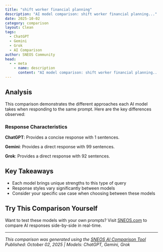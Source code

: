 ```yaml
---
title: "shift worker financial planning"
description: "AI model comparison: shift worker financial planning..."
date: 2025-10-02
category: comparison
layout: Clean
tags:
  - ChatGPT
  - Gemini
  - Grok
  - AI Comparison
author: SNEOS Community
head:
  - - meta
    - name: description
      content: "AI model comparison: shift worker financial planning..."
---
```


<ChatComparison
  title="shift worker financial planning"
  prompt="shift worker financial planning"
  :responses='{
    "ChatGPT": "Financial planning as a shift worker can be unique due to irregular hours, fluctuating income, and the potential for higher expenses related to unconventional schedules (e.g., childcare, transportation, etc.). Here are some tailored financial planning strategies for shift workers:\n\n### 1. **Budgeting Strategies**\n   - **Create a Flexible Budget**: Since income may vary, use a zero-based budget or a budgeting app that accommodates fluctuating income. Allocate funds for essentials first, and then non-essentials based on what&#39;s left.\n   - **Track Your Income**: Monitor your income closely, especially if you have overtime or bonuses that influence your monthly earnings.\n\n### 2. **Emergency Fund**\n   - **Build an Emergency Fund**: Aim to save three to six months’ worth of living expenses to prepare for income fluctuations or unexpected expenses, such as sudden changes in work schedules.\n\n### 3. **Savings and Investment**\n   - **Automate Savings**: Set up automatic transfers to savings accounts or retirement accounts whenever you receive a paycheck, especially during months with higher earnings.\n   - **Invest in a Retirement Account**: Consider options like a 401(k) or IRA. If your employer offers a matching contribution, aim to contribute enough to take full advantage of the match.\n\n### 4. **Debt Management**\n   - **Prioritize Debt Payments**: Focus on high-interest debt first. Consider consolidating debts if it reduces interest rates and monthly payments.\n   - **Use Windfalls Wisely**: If you receive bonuses or additional income, consider using a portion to pay down debt faster.\n\n### 5. **Expense Management**\n   - **Identify Irregular Expenses**: Plan for costs that don’t occur regularly (e.g., seasonal expenses, annual subscriptions).\n   - **Consider Shift Work-related Costs**: Account for additional expenses that may arise from working shifts, such as late-night transportation, meals during late shifts, etc. \n\n### 6. **Tax Considerations**\n   - **Understand Deductions**: Be aware of tax deductions you might be eligible for, especially if you incur additional work-related expenses.\n   - **Keep Detailed Records**: Maintain records of all work-related expenses, as they could be deductible when filing taxes.\n\n### 7. **Health and Well-being**\n   - **Plan for Healthcare**: Ensure you have health insurance coverage, and consider health savings accounts (HSAs) if they are offered through your employer.\n   - **Budget for Self-Care**: Allocate funds for physical and mental health. Shift work can be stressful; spending on exercise, hobbies, or relaxation is important for balanced living.\n\n### 8. **Long-term Planning**\n   - **Set Financial Goals**: Clearly define short-term and long-term financial goals, such as buying a home or saving for education. Adjust your budgeting and savings strategies based on these objectives.\n   - **Review and Adjust Regularly**: Life circumstances and financial situations change; regularly review and adjust your financial plan as needed.\n\n### 9. **Seek Professional Advice**\n   - If you&#39;re uncertain about effective financial strategies, consider consulting with a financial planner who understands the specific challenges of shift work.\n\n### 10. **Utilize Apps and Tools**\n   - Make use of financial management apps to help with budgeting, saving, and tracking expenses. These tools can help you manage your finances proactively.\n\n### Conclusion\nBeing a shift worker requires proactive financial planning due to the unique challenges of irregular income and lifestyle. By implementing these strategies, you can effectively manage your finances, create security, and work towards your financial goals.",
    "Gemini": "Financial planning for shift workers presents some unique challenges and opportunities. Here\u0027s a breakdown of key considerations and strategies:\n\n**I. Understanding the Challenges:**\n\n*   **Irregular Income:** Fluctuating paychecks due to overtime, penalty rates, and varying shifts make budgeting and saving difficult.\n*   **Healthcare Costs:** Shift work can negatively impact health, potentially leading to higher healthcare expenses.\n*   **Retirement Planning:** Irregular income can complicate retirement savings calculations and planning.\n*   **Difficulty Tracking Expenses:** Unpredictable schedules and tiredness can lead to impulsive spending and poor expense tracking.\n*   **Burnout and Career Longevity:** Shift work can lead to burnout, impacting career progression and potentially shortening working years.\n*   **Access to Financial Advice:** Finding time to meet with financial advisors during standard business hours can be tough.\n*   **Eligibility for Benefits:** Shift workers may encounter challenges determining eligibility for various government benefits and programs due to income variability.\n\n**II. Key Financial Planning Strategies for Shift Workers:**\n\n1.  **Budgeting and Income Tracking:**\n\n    *   **Detailed Budget:** Create a detailed budget that accounts for all income and expenses.\n    *   **Track Every Expense:** Use budgeting apps (e.g., YNAB, Mint, Personal Capital) or spreadsheets to track spending meticulously.\n    *   **Average Income Calculation:** Calculate your average monthly or weekly income over a year to smooth out fluctuations.  Factor in historical trends, considering seasonal variations or changes in your shift patterns.\n    *   **Prioritize Needs vs. Wants:**  Carefully differentiate between essential expenses and discretionary spending.\n    *   **Budget Based on the Lowest Income:** Base your core budget on the lowest anticipated income month. Treat extra earnings as a bonus to be saved or used for specific goals.\n\n2.  **Emergency Fund:**\n\n    *   **Priority Number One:** Build a substantial emergency fund to cover 3-6 months of essential living expenses. This is crucial to buffer against income fluctuations or unexpected expenses.\n    *   **Accessibility:** Keep your emergency fund in a high-yield savings account or a money market account for easy access.\n\n3.  **Debt Management:**\n\n    *   **High-Interest Debt First:** Prioritize paying off high-interest debt, such as credit cards, to minimize interest charges.\n    *   **Debt Snowball or Avalanche:** Choose a debt repayment strategy that works for you. The snowball method focuses on paying off small debts first for psychological wins, while the avalanche method tackles high-interest debts for financial efficiency.\n    *   **Avoid Taking on More Debt:** Resist the urge to use credit to supplement income during low-earning periods.\n\n4.  **Retirement Planning:**\n\n    *   **Maximize Employer Contributions:** If your employer offers a retirement plan (e.g., 401(k), 403(b)), contribute enough to receive the maximum employer match.\n    *   **Roth IRA or Traditional IRA:** Consider contributing to a Roth IRA or Traditional IRA, depending on your income and tax situation.\n    *   **Consistency is Key:**  Make regular contributions, even if the amount varies depending on your income.  Automate contributions to ensure consistency.\n    *   **Catch-Up Contributions:** If you\u0027re over 50, take advantage of catch-up contributions to boost your retirement savings.\n    *   **Seek Professional Advice:**  Consult with a financial advisor to develop a retirement plan that accounts for your irregular income and life expectancy.\n\n5.  **Tax Planning:**\n\n    *   **Tax Withholding:** Adjust your tax withholding (W-4 form) to ensure you\u0027re not underpaying taxes, especially if your income fluctuates.  Consider consulting a tax professional.\n    *   **Itemize Deductions:**  Explore whether itemizing deductions (e.g., medical expenses, home office expenses) could lower your tax liability.\n    *   **Keep Good Records:** Maintain accurate records of all income and expenses for tax purposes.\n    *   **Tax-Advantaged Accounts:**  Utilize tax-advantaged savings accounts like HSAs (Health Savings Accounts) if you qualify.\n\n6.  **Insurance:**\n\n    *   **Health Insurance:**  Maintain adequate health insurance coverage to protect against high medical costs.  Consider supplemental health insurance if your job exposes you to higher health risks.\n    *   **Disability Insurance:**  Consider disability insurance to provide income replacement if you become unable to work due to illness or injury.  Shift work can increase the risk of certain health conditions.\n    *   **Life Insurance:**  If you have dependents, ensure you have sufficient life insurance coverage to provide for their needs in the event of your death.\n\n7.  **Career Planning:**\n\n    *   **Upskilling and Training:** Invest in skills development and training to increase your earning potential and job security.\n    *   **Explore Alternative Shifts or Roles:**  Consider transitioning to shifts or roles that are less demanding or offer more predictable income as you get older.\n    *   **Early Retirement Planning:**  Realize the potential impacts of early burnout and plan financially to ensure you are able to retire earlier, if needed.\n\n8.  **Health and Well-being:**\n\n    *   **Prioritize Sleep:**  Develop a consistent sleep routine, even on days off, to improve your health and well-being.\n    *   **Healthy Diet:**  Focus on a healthy diet to combat fatigue and improve energy levels.\n    *   **Regular Exercise:**  Engage in regular physical activity to reduce stress and improve overall health.\n    *   **Seek Support:**  Connect with other shift workers for support and advice.\n    *   **Mental Health:** Recognize the impacts of shift work on mental health. Seek professional help if needed.\n\n9.  **Automate Savings and Investments:**\n\n    *   **Set Up Automatic Transfers:** Schedule automatic transfers from your checking account to your savings and investment accounts on a regular basis. This makes saving effortless.\n\n10. **Regular Financial Review:**\n\n    *   **Annual Review:**  Review your budget, savings goals, investments, and insurance coverage at least once a year.\n    *   **Adjust as Needed:**  Make adjustments to your financial plan as your income, expenses, and life circumstances change.\n\n**III. Important Considerations:**\n\n*   **Seek Professional Advice:** Consulting with a qualified financial advisor who understands the challenges of shift work can be invaluable.\n*   **Be Patient and Persistent:** Building a solid financial foundation takes time and effort. Don\u0027t get discouraged by setbacks.\n*   **Stay Informed:** Stay up-to-date on financial news and trends that could impact your financial plan.\n*   **Negotiate with Your Employer:** If possible, negotiate for better pay, benefits, or more predictable schedules.\n*   **Consider Side Hustles:** Explore opportunities for side hustles or freelance work to supplement your income.\n\n**IV. Example Scenario:**\n\nLet\u0027s say Sarah is a nurse working rotating shifts. She knows her income fluctuates. Here\u0027s how she could apply the principles above:\n\n1.  **Budgeting:**  She tracks her expenses using a budgeting app. She calculates her average monthly income over the past year. She identifies her essential expenses and discretionary spending. She creates a budget based on her lowest income month, setting aside a portion of any extra earnings for savings.\n\n2.  **Emergency Fund:** Sarah prioritizes building her emergency fund. She aims for 6 months of essential expenses in a high-yield savings account.\n\n3.  **Retirement:** Sarah contributes enough to her employer\u0027s 401(k) to receive the full match. She also opens a Roth IRA and makes regular contributions.\n\n4.  **Health:**  Sarah carefully reviews her health insurance options during open enrollment. She invests in a comfortable mattress, blackout curtains, and other sleep aids to improve her sleep quality.\n\n5.  **Career:** Sarah takes advantage of hospital-provided training to advance her career. Eventually, she transitions to a less demanding role with more predictable hours.\n\nBy following these strategies, shift workers can take control of their finances and build a secure financial future, despite the challenges of their work schedules.  Remember to tailor these strategies to your specific situation and consult with professionals when needed.\n",
    "Grok": "Shift workers, such as nurses, factory workers, emergency responders, and others with non-traditional or rotating schedules, face unique financial planning challenges due to irregular hours, overtime, night shift differentials, and potential income fluctuations. However, with tailored strategies, they can build a strong financial foundation. Below are key considerations and actionable tips for shift workers in financial planning:\n\n---\n\n### 1. Understand Your Income Structure\n- **Irregular Income**: Shift work often involves variable pay due to overtime, holiday shifts, or differing shift premiums (e.g., night or weekend pay). Track your income over a few months to understand your average earnings.\n- **Overtime and Bonuses**: While overtime can boost income, it\u2019s not always guaranteed. Avoid relying on it for regular expenses.\n- **Tax Implications**: Higher overtime or shift differentials may push you into a higher tax bracket. Consult a tax professional to plan for withholdings and avoid surprises during tax season.\n\n**Tip**: Use a budgeting app or spreadsheet to categorize income (base pay, overtime, differentials) and monitor fluctuations.\n\n---\n\n### 2. Build a Robust Budget\n- **Base Budget on Guaranteed Income**: Budget based on your base pay, treating overtime or shift premiums as \u0022extra\u0022 for savings or debt repayment.\n- **50/30/20 Rule**: Allocate 50% of income to needs (rent, food), 30% to wants (entertainment), and 20% to savings or debt repayment, adjusting for income variability.\n- **Track Shift Patterns**: Align your budget with your shift schedule to manage expenses like meals, transportation, or childcare during odd hours.\n\n**Tip**: Set up separate accounts for different purposes (e.g., bills, savings, discretionary spending) to maintain clarity.\n\n---\n\n### 3. Create an Emergency Fund\n- **Why It\u2019s Critical**: Shift workers may face income disruptions due to canceled shifts, reduced hours, or health issues from demanding schedules. An emergency fund is essential.\n- **Goal**: Aim for 3-6 months of essential expenses (or more if your income is highly variable).\n- **Start Small**: Save a small portion of each paycheck, even if it\u2019s just $50, and use overtime or differential pay to build the fund faster.\n\n**Tip**: Keep your emergency fund in a high-yield savings account for easy access and modest growth.\n\n---\n\n### 4. Manage Debt Wisely\n- **Avoid Over-reliance on Credit**: Irregular schedules can lead to impulse spending or reliance on credit for convenience (e.g., takeout during late shifts). Limit credit card use to avoid high-interest debt.\n- **Prioritize High-Interest Debt**: If you have debt, use extra income from overtime or premiums to pay off high-interest loans or credit cards first (avalanche method).\n- **Flexible Repayment Plans**: If income fluctuates, look for loans or credit options with flexible repayment terms.\n\n**Tip**: Use the snowball method (paying off smallest debts first) if you need quick wins to stay motivated.\n\n---\n\n### 5. Plan for Retirement\n- **Employer Plans**: If your employer offers a retirement plan (e.g., 401(k) or pension), contribute at least enough to get any employer match\u2014it\u2019s free money.\n- **Irregular Contributions**: If income varies, contribute a percentage of each paycheck rather than a fixed amount to stay consistent.\n- **Catch-Up Contributions**: If you\u2019re older or started late, take advantage of catch-up contributions allowed in retirement accounts.\n\n**Tip**: Open an IRA (Traditional or Roth) if your employer doesn\u2019t offer a plan or you want additional savings options. Automate contributions to stay disciplined.\n\n---\n\n### 6. Account for Shift Work Expenses\n- **Transportation**: Late or early shifts may require personal vehicles, ride-sharing, or public transit at odd hours. Budget for fuel, maintenance, or fares.\n- **Meals**: Shift workers often eat out or rely on convenience foods due to time constraints. Plan and prep meals in bulk to save money.\n- **Childcare**: Non-standard hours may require costly after-hours or overnight childcare. Research subsidies or flexible care options.\n- **Uniforms/Equipment**: If your job requires specific gear or uniforms, set aside funds for replacements or maintenance.\n\n**Tip**: Look for tax deductions or reimbursements for work-related expenses like uniforms or mileage.\n\n---\n\n### 7. Prioritize Health and Insurance\n- **Health Challenges**: Shift work can take a toll on physical and mental health due to disrupted sleep, stress, and limited access to healthy routines. Budget for healthcare costs, gym memberships, or wellness programs.\n- **Insurance Needs**: Ensure you have adequate health, disability, and life insurance. Disability insurance is especially important given the physical demands of many shift jobs.\n- **Employer Benefits**: Review your employer\u2019s benefits package for health savings accounts (HSAs), wellness incentives, or discounted insurance plans.\n\n**Tip**: Use non-working hours to focus on self-care (e.g., sleep, exercise) to avoid burnout and costly medical issues.\n\n---\n\n### 8. Plan for Time Off and Burnout\n- **Paid Time Off (PTO)**: If your job offers PTO, use it strategically to rest and recharge without financial stress. Budget for unpaid time off if PTO is limited.\n- **Side Hustles**: If you need extra income but burnout is a risk, consider low-effort side gigs that fit your schedule (e.g., online surveys, freelance work).\n- **Career Longevity**: Shift work can be unsustainable long-term. Save and invest to create options for transitioning to less demanding roles later.\n\n**Tip**: Build a \u201Crest fund\u201D for short breaks or vacations to maintain mental health without derailing your budget.\n\n---\n\n### 9. Invest for the Future\n- **Start Small**: Even small investments in low-cost index funds or ETFs can grow over time. Use extra income from overtime to invest.\n- **Diversify**: Spread investments across different assets (stocks, bonds, real estate) to manage risk, especially since income may be unpredictable.\n- **Robo-Advisors**: If investing feels complex, use robo-advisors or apps like Wealthfront or Betterment for automated, low-cost investment management.\n\n**Tip**: Reinvest dividends and avoid withdrawing from investments during income dips to maintain long-term growth.\n\n---\n\n### 10. Seek Professional Help\n- **Financial Advisor**: A certified financial planner (CFP) familiar with variable income can help create a personalized plan.\n- **Tax Professional**: Shift differentials and overtime can complicate taxes. A tax advisor can help maximize deductions and credits.\n- **Employee Assistance Programs (EAPs)**: Many employers offer free financial counseling or resources through EAPs\u2014take advantage of them.\n\n**Tip**: Look for advisors with experience in variable income or shift work scenarios to address your specific needs.\n\n---\n\n### Additional Tips for Shift Workers\n- **Automate Finances**: Set up automatic bill payments and savings transfers to avoid late fees or missed contributions during busy or irregular shifts.\n- **Leverage Downtime**: Use off-hours or slow shifts to review finances, research deals, or plan meals to save money.\n- **Community Support**: Join forums or groups for shift workers to share tips on budgeting, childcare, or managing stress on a budget.\n\n---\n\n### Common Challenges and Solutions\n| **Challenge**                | **Solution**                                                                 |\n|------------------------------|-----------------------------------------------------------------------------|\n| Unpredictable income         | Budget on base pay; save overtime as a buffer.                            |\n| Limited time for planning    | Use apps or automate finances to streamline tasks.                        |\n| Health and burnout risks     | Prioritize self-care; budget for wellness and emergency health expenses.  |\n| Expensive childcare          | Explore subsidized programs or share costs with other shift workers.      |\n\n---\n\nBy addressing the unique challenges of shift work with a proactive financial plan, you can achieve stability, reduce stress, and work toward long-term goals. Start with small, consistent steps like building an emergency fund and tracking income, and adjust your strategy as your needs or schedule change. If you have specific questions or scenarios (e.g., industry, income level), feel free to ask for more tailored advice!"
  }'
  published-date="12:23"
/>

## Analysis

This comparison demonstrates the different approaches each AI model takes when responding to the same prompt. Here are the key differences observed:

### Response Characteristics

**ChatGPT**: Provides a concise response with 1 sentences. 

**Gemini**: Provides a direct response with 99 sentences. 

**Grok**: Provides a direct response with 92 sentences. 

## Key Takeaways

- Each model brings unique strengths to this type of query
- Response styles vary significantly between models
- Consider your specific use case when choosing between these models

## Try This Comparison Yourself

Want to test these models with your own prompts? Visit [SNEOS.com](https://sneos.com) to compare AI responses side-by-side in real-time.

---

*This comparison was generated using the [SNEOS AI Comparison Tool](https://sneos.com)*
*Published: October 02, 2025 | Models: ChatGPT, Gemini, Grok*
